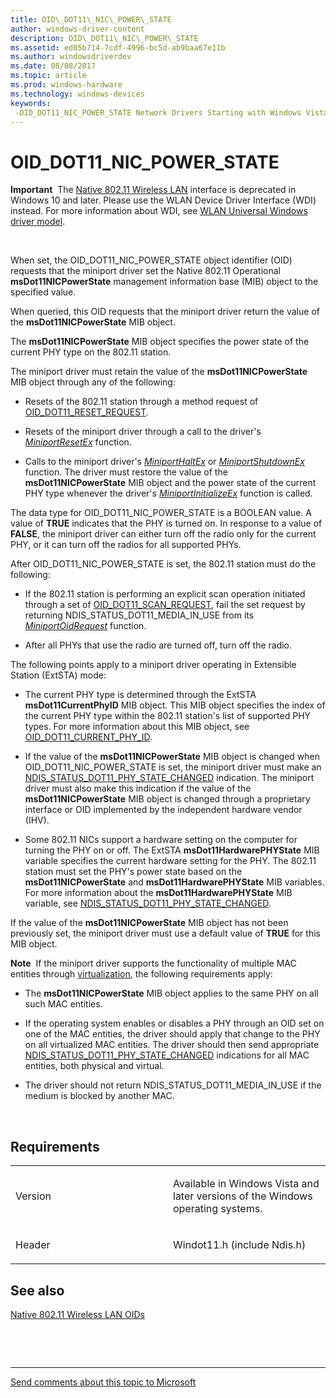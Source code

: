 ```yaml
---
title: OID\_DOT11\_NIC\_POWER\_STATE
author: windows-driver-content
description: OID\_DOT11\_NIC\_POWER\_STATE
ms.assetid: ed05b714-7cdf-4996-bc5d-ab9baa67e11b
ms.author: windowsdriverdev
ms.date: 08/08/2017
ms.topic: article
ms.prod: windows-hardware
ms.technology: windows-devices
keywords: 
 -OID_DOT11_NIC_POWER_STATE Network Drivers Starting with Windows Vista
---
```


# OID\_DOT11\_NIC\_POWER\_STATE


**Important**  The [Native 802.11 Wireless LAN](https://msdn.microsoft.com/library/windows/hardware/ff560690) interface is deprecated in Windows 10 and later. Please use the WLAN Device Driver Interface (WDI) instead. For more information about WDI, see [WLAN Universal Windows driver model](https://msdn.microsoft.com/library/windows/hardware/dn897672).

 

When set, the OID\_DOT11\_NIC\_POWER\_STATE object identifier (OID) requests that the miniport driver set the Native 802.11 Operational **msDot11NICPowerState** management information base (MIB) object to the specified value.

When queried, this OID requests that the miniport driver return the value of the **msDot11NICPowerState** MIB object.

The **msDot11NICPowerState** MIB object specifies the power state of the current PHY type on the 802.11 station.

The miniport driver must retain the value of the **msDot11NICPowerState** MIB object through any of the following:

-   Resets of the 802.11 station through a method request of [OID\_DOT11\_RESET\_REQUEST](oid-dot11-reset-request.md).

-   Resets of the miniport driver through a call to the driver's [*MiniportResetEx*](https://msdn.microsoft.com/library/windows/hardware/ff559432) function.

-   Calls to the miniport driver's [*MiniportHaltEx*](https://msdn.microsoft.com/library/windows/hardware/ff559388) or [*MiniportShutdownEx*](https://msdn.microsoft.com/library/windows/hardware/ff559449) function. The driver must restore the value of the **msDot11NICPowerState** MIB object and the power state of the current PHY type whenever the driver's [*MiniportInitializeEx*](https://msdn.microsoft.com/library/windows/hardware/ff559389) function is called.

The data type for OID\_DOT11\_NIC\_POWER\_STATE is a BOOLEAN value. A value of **TRUE** indicates that the PHY is turned on. In response to a value of **FALSE**, the miniport driver can either turn off the radio only for the current PHY, or it can turn off the radios for all supported PHYs.

After OID\_DOT11\_NIC\_POWER\_STATE is set, the 802.11 station must do the following:

-   If the 802.11 station is performing an explicit scan operation initiated through a set of [OID\_DOT11\_SCAN\_REQUEST](oid-dot11-scan-request.md), fail the set request by returning NDIS\_STATUS\_DOT11\_MEDIA\_IN\_USE from its [*MiniportOidRequest*](https://msdn.microsoft.com/library/windows/hardware/ff559416) function.

-   After all PHYs that use the radio are turned off, turn off the radio.

The following points apply to a miniport driver operating in Extensible Station (ExtSTA) mode:

-   The current PHY type is determined through the ExtSTA **msDot11CurrentPhyID** MIB object. This MIB object specifies the index of the current PHY type within the 802.11 station's list of supported PHY types. For more information about this MIB object, see [OID\_DOT11\_CURRENT\_PHY\_ID](oid-dot11-current-phy-id.md).

-   If the value of the **msDot11NICPowerState** MIB object is changed when OID\_DOT11\_NIC\_POWER\_STATE is set, the miniport driver must make an [NDIS\_STATUS\_DOT11\_PHY\_STATE\_CHANGED](ndis-status-dot11-phy-state-changed.md) indication. The miniport driver must also make this indication if the value of the **msDot11NICPowerState** MIB object is changed through a proprietary interface or OID implemented by the independent hardware vendor (IHV).

-   Some 802.11 NICs support a hardware setting on the computer for turning the PHY on or off. The ExtSTA **msDot11HardwarePHYState** MIB variable specifies the current hardware setting for the PHY. The 802.11 station must set the PHY's power state based on the **msDot11NICPowerState** and **msDot11HardwarePHYState** MIB variables. For more information about the **msDot11HardwarePHYState** MIB variable, see [NDIS\_STATUS\_DOT11\_PHY\_STATE\_CHANGED](ndis-status-dot11-phy-state-changed.md).

If the value of the **msDot11NICPowerState** MIB object has not been previously set, the miniport driver must use a default value of **TRUE** for this MIB object.

**Note**  If the miniport driver supports the functionality of multiple MAC entities through [virtualization](https://msdn.microsoft.com/library/windows/hardware/ff571041), the following requirements apply:
-   The **msDot11NICPowerState** MIB object applies to the same PHY on all such MAC entities.

-   If the operating system enables or disables a PHY through an OID set on one of the MAC entities, the driver should apply that change to the PHY on all virtualized MAC entities. The driver should then send appropriate [NDIS\_STATUS\_DOT11\_PHY\_STATE\_CHANGED](ndis-status-dot11-phy-state-changed.md) indications for all MAC entities, both physical and virtual.

-   The driver should not return NDIS\_STATUS\_DOT11\_MEDIA\_IN\_USE if the medium is blocked by another MAC.

 

Requirements
------------

<table>
<colgroup>
<col width="50%" />
<col width="50%" />
</colgroup>
<tbody>
<tr class="odd">
<td><p>Version</p></td>
<td><p>Available in Windows Vista and later versions of the Windows operating systems.</p></td>
</tr>
<tr class="even">
<td><p>Header</p></td>
<td>Windot11.h (include Ndis.h)</td>
</tr>
</tbody>
</table>

## See also


[Native 802.11 Wireless LAN OIDs](https://msdn.microsoft.com/library/windows/hardware/ff560691)

 

 


--------------------
[Send comments about this topic to Microsoft](mailto:wsddocfb@microsoft.com?subject=Documentation%20feedback%20%5Bnetvista\netvista%5D:%20OID_DOT11_NIC_POWER_STATE%20%20RELEASE:%20%288/8/2017%29&body=%0A%0APRIVACY%20STATEMENT%0A%0AWe%20use%20your%20feedback%20to%20improve%20the%20documentation.%20We%20don't%20use%20your%20email%20address%20for%20any%20other%20purpose,%20and%20we'll%20remove%20your%20email%20address%20from%20our%20system%20after%20the%20issue%20that%20you're%20reporting%20is%20fixed.%20While%20we're%20working%20to%20fix%20this%20issue,%20we%20might%20send%20you%20an%20email%20message%20to%20ask%20for%20more%20info.%20Later,%20we%20might%20also%20send%20you%20an%20email%20message%20to%20let%20you%20know%20that%20we've%20addressed%20your%20feedback.%0A%0AFor%20more%20info%20about%20Microsoft's%20privacy%20policy,%20see%20http://privacy.microsoft.com/default.aspx. "Send comments about this topic to Microsoft")



